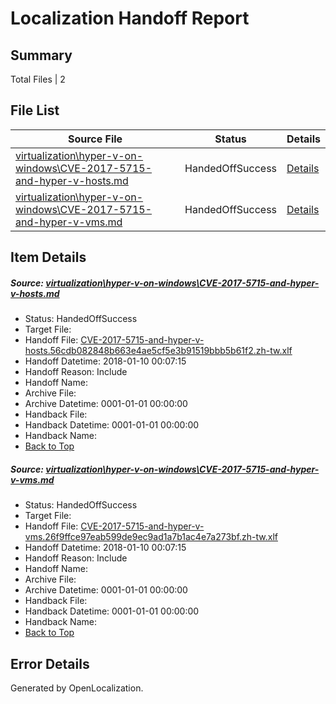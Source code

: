 # <a name='report-top'></a> Localization Handoff Report

## Summary
 Total Files | 2

## File List
 Source File | Status | Details 
 ----------- | ------ | ------- 
 [virtualization\hyper-v-on-windows\CVE-2017-5715-and-hyper-v-hosts.md](https://github.com/Microsoft/Virtualization-Documentation-Private/blob/5b8454636dbf5eac72448f98a22217b235c33442/virtualization/hyper-v-on-windows/CVE-2017-5715-and-hyper-v-hosts.md) | HandedOffSuccess | [Details](#ab87a1ad06c705def2201e445d21ecc94908bd25117)
 [virtualization\hyper-v-on-windows\CVE-2017-5715-and-hyper-v-vms.md](https://github.com/Microsoft/Virtualization-Documentation-Private/blob/5b8454636dbf5eac72448f98a22217b235c33442/virtualization/hyper-v-on-windows/CVE-2017-5715-and-hyper-v-vms.md) | HandedOffSuccess | [Details](#a0de6554d434aa9bf51dc274b052986011cbf405118)

## Item Details
##### <a name='ab87a1ad06c705def2201e445d21ecc94908bd25117'></a> Source: [virtualization\hyper-v-on-windows\CVE-2017-5715-and-hyper-v-hosts.md](https://github.com/Microsoft/Virtualization-Documentation-Private/blob/5b8454636dbf5eac72448f98a22217b235c33442/virtualization/hyper-v-on-windows/CVE-2017-5715-and-hyper-v-hosts.md)
* Status: HandedOffSuccess
* Target File: 
* Handoff File: [CVE-2017-5715-and-hyper-v-hosts.56cdb082848b663e4ae5cf5e3b91519bbb5b61f2.zh-tw.xlf](https://github.com/MicrosoftDocs/Virtualization-Documentation-Private.handoff/blob/ced00d2771d6bdd668307c3b1ca476df91e5db91/ol-handoff/MicrosoftDocs/Virtualization-Documentation-Private.zh-tw/live/CVE-2017-5715-and-hyper-v-hosts.56cdb082848b663e4ae5cf5e3b91519bbb5b61f2.zh-tw.xlf)
* Handoff Datetime: 2018-01-10 00:07:15
* Handoff Reason: Include
* Handoff Name: 
* Archive File: 
* Archive Datetime: 0001-01-01 00:00:00
* Handback File: 
* Handback Datetime: 0001-01-01 00:00:00
* Handback Name: 
* [Back to Top](#report-top)

##### <a name='a0de6554d434aa9bf51dc274b052986011cbf405118'></a> Source: [virtualization\hyper-v-on-windows\CVE-2017-5715-and-hyper-v-vms.md](https://github.com/Microsoft/Virtualization-Documentation-Private/blob/5b8454636dbf5eac72448f98a22217b235c33442/virtualization/hyper-v-on-windows/CVE-2017-5715-and-hyper-v-vms.md)
* Status: HandedOffSuccess
* Target File: 
* Handoff File: [CVE-2017-5715-and-hyper-v-vms.26f9ffce97eab599de9ec9ad1a7b1ac4e7a273bf.zh-tw.xlf](https://github.com/MicrosoftDocs/Virtualization-Documentation-Private.handoff/blob/ced00d2771d6bdd668307c3b1ca476df91e5db91/ol-handoff/MicrosoftDocs/Virtualization-Documentation-Private.zh-tw/live/CVE-2017-5715-and-hyper-v-vms.26f9ffce97eab599de9ec9ad1a7b1ac4e7a273bf.zh-tw.xlf)
* Handoff Datetime: 2018-01-10 00:07:15
* Handoff Reason: Include
* Handoff Name: 
* Archive File: 
* Archive Datetime: 0001-01-01 00:00:00
* Handback File: 
* Handback Datetime: 0001-01-01 00:00:00
* Handback Name: 
* [Back to Top](#report-top)


## Error Details

Generated by OpenLocalization.
